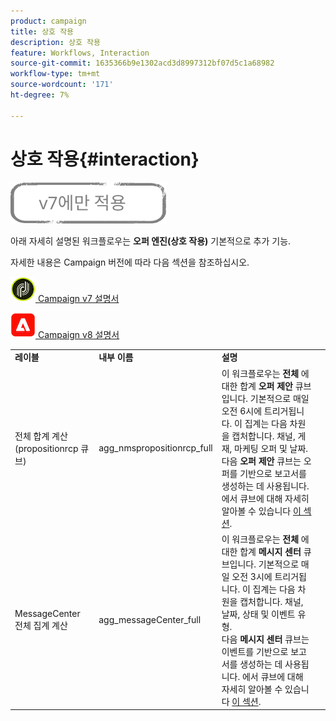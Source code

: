 ```yaml
---
product: campaign
title: 상호 작용
description: 상호 작용
feature: Workflows, Interaction
source-git-commit: 1635366b9e1302acd3d8997312bf07d5c1a68982
workflow-type: tm+mt
source-wordcount: '171'
ht-degree: 7%

---
```



# 상호 작용{#interaction}

![](../../assets/v7-only.svg)

아래 자세히 설명된 워크플로우는 **오퍼 엔진(상호 작용)** 기본적으로 추가 기능.

자세한 내용은 Campaign 버전에 따라 다음 섹션을 참조하십시오.

![](assets/do-not-localize/v7.jpeg)[  Campaign v7 설명서](../../interaction/using/interaction-and-offer-management.md)

![](assets/do-not-localize/v8.png)[  Campaign v8 설명서](https://experienceleague.adobe.com/docs/campaign/campaign-v8/send/interaction/interaction.html)


<table> 
 <tbody> 
  <tr> 
   <td> <strong>레이블</strong><br /> </td> 
   <td> <strong>내부 이름</strong><br /> </td> 
   <td> <strong>설명</strong><br /> </td> 
  </tr> 
  <tr> 
   <td> <span class="uicontrol">전체 합계 계산(propositionrcp 큐브)</span> <br /> </td> 
   <td> <span class="uicontrol">agg_nmspropositionrcp_full</span> <br /> </td> 
   <td> 이 워크플로우는 <strong>전체</strong> 에 대한 합계 <strong>오퍼 제안</strong> 큐브입니다. 기본적으로 매일 오전 6시에 트리거됩니다. 이 집계는 다음 차원을 캡처합니다. 채널, 게재, 마케팅 오퍼 및 날짜.<br /> 다음 <strong>오퍼 제안</strong> 큐브는 오퍼를 기반으로 보고서를 생성하는 데 사용됩니다. 에서 큐브에 대해 자세히 알아볼 수 있습니다 <a href="../../reporting/using/ac-cubes.md">이 섹션</a>.<br /> </td> 
  </tr> 
   <tr> 
   <td> <span class="uicontrol">MessageCenter 전체 집계 계산</span> <br /> </td> 
   <td> <span class="uicontrol">agg_messageCenter_full</span> <br /> </td> 
   <td> 이 워크플로우는 <strong>전체</strong> 에 대한 합계 <strong>메시지 센터</strong> 큐브입니다. 기본적으로 매일 오전 3시에 트리거됩니다. 이 집계는 다음 차원을 캡처합니다. 채널, 날짜, 상태 및 이벤트 유형.<br /> 다음 <strong>메시지 센터</strong> 큐브는 이벤트를 기반으로 보고서를 생성하는 데 사용됩니다. 에서 큐브에 대해 자세히 알아볼 수 있습니다 <a href="../../reporting/using/ac-cubes.md">이 섹션</a>.<br /> </td> 
   <td> <br /> </td> 
  </tr> 
 </tbody> 
</table>

